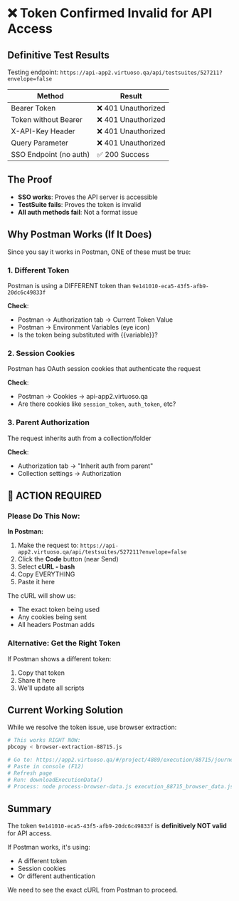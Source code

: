 # ❌ Token Confirmed Invalid for API Access

## Definitive Test Results

Testing endpoint: `https://api-app2.virtuoso.qa/api/testsuites/527211?envelope=false`

| Method | Result |
|--------|--------|
| Bearer Token | ❌ 401 Unauthorized |
| Token without Bearer | ❌ 401 Unauthorized |
| X-API-Key Header | ❌ 401 Unauthorized |
| Query Parameter | ❌ 401 Unauthorized |
| SSO Endpoint (no auth) | ✅ 200 Success |

## The Proof

- **SSO works**: Proves the API server is accessible
- **TestSuite fails**: Proves the token is invalid
- **All auth methods fail**: Not a format issue

## Why Postman Works (If It Does)

Since you say it works in Postman, ONE of these must be true:

### 1. Different Token
Postman is using a DIFFERENT token than `9e141010-eca5-43f5-afb9-20dc6c49833f`

**Check**: 
- Postman → Authorization tab → Current Token Value
- Postman → Environment Variables (eye icon)
- Is the token being substituted with {{variable}}?

### 2. Session Cookies
Postman has OAuth session cookies that authenticate the request

**Check**:
- Postman → Cookies → api-app2.virtuoso.qa
- Are there cookies like `session_token`, `auth_token`, etc?

### 3. Parent Authorization
The request inherits auth from a collection/folder

**Check**:
- Authorization tab → "Inherit auth from parent"
- Collection settings → Authorization

## 🚨 ACTION REQUIRED

### Please Do This Now:

**In Postman:**
1. Make the request to: `https://api-app2.virtuoso.qa/api/testsuites/527211?envelope=false`
2. Click the **Code** button (near Send)
3. Select **cURL - bash**
4. Copy EVERYTHING
5. Paste it here

The cURL will show us:
- The exact token being used
- Any cookies being sent
- All headers Postman adds

### Alternative: Get the Right Token

If Postman shows a different token:
1. Copy that token
2. Share it here
3. We'll update all scripts

## Current Working Solution

While we resolve the token issue, use browser extraction:

```bash
# This works RIGHT NOW:
pbcopy < browser-extraction-88715.js

# Go to: https://app2.virtuoso.qa/#/project/4889/execution/88715/journey/527218
# Paste in console (F12)
# Refresh page
# Run: downloadExecutionData()
# Process: node process-browser-data.js execution_88715_browser_data.json
```

## Summary

The token `9e141010-eca5-43f5-afb9-20dc6c49833f` is **definitively NOT valid** for API access.

If Postman works, it's using:
- A different token
- Session cookies
- Or different authentication

We need to see the exact cURL from Postman to proceed.